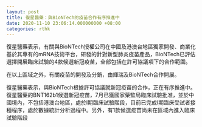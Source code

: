 ```yaml
---
layout: post
title: 復星醫藥：與BioNTech的疫苗合作有序推進中
date: 2020-11-10 23:06:14.000000000 +08:00
categories: rthk
---
```


復星醫藥表示，有關與BioNTech授權公司在中國及港澳台地區獨家開發、商業化基於其專有的mRNA技術平台，研發的針對新型肺炎疫苗產品，BioNTech已評估選擇開展臨床試驗的4款候選新冠疫苗，全部包括在許可協議項下的合作範圍。

在以上區域之外，有關疫苗的開發及分銷，由輝瑞及BioNTech合作開展。

復星醫藥表示，與BioNTech根據許可協議就新冠疫苗的合作，正在有序推進中。復星醫藥的BNT162b1候選新冠疫苗，7月已獲國家藥監局臨床試驗批准，並於中國境內，不包括港澳台地區，處於I期臨床試驗階段，目前已完成I期臨床受試者接種程序，處於數據統計分析過程中。另外，有1款候選疫苗尚未在區域內進入臨床試驗階段
